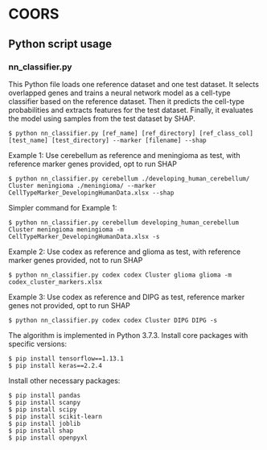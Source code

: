 # COORS

## Python script usage
### nn_classifier.py
This Python file loads one reference dataset and one test dataset. 
It selects overlapped genes and trains a neural network model as a cell-type classifier based on the reference dataset.
Then it predicts the cell-type probabilities and extracts features for the test dataset.
Finally, it evaluates the model using samples from the test dataset by SHAP.

```
$ python nn_classifier.py [ref_name] [ref_directory] [ref_class_col] [test_name] [test_directory] --marker [filename] --shap
```


Example 1: Use cerebellum as reference and meningioma as test, with reference marker genes provided, opt to run SHAP
```
$ python nn_classifier.py cerebellum ./developing_human_cerebellum/ Cluster meningioma ./meningioma/ --marker CellTypeMarker_DevelopingHumanData.xlsx --shap
```

Simpler command for Example 1:
```
$ python nn_classifier.py cerebellum developing_human_cerebellum Cluster meningioma meningioma -m CellTypeMarker_DevelopingHumanData.xlsx -s
```

Example 2: Use codex as reference and glioma as test, with reference marker genes provided, not to run SHAP
```
$ python nn_classifier.py codex codex Cluster glioma glioma -m codex_cluster_markers.xlsx
```

Example 3: Use codex as reference and DIPG as test, reference marker genes not provided, opt to run SHAP
```
$ python nn_classifier.py codex codex Cluster DIPG DIPG -s
```




The algorithm is implemented in Python 3.7.3. Install core packages with specific versions:
```
$ pip install tensorflow==1.13.1
$ pip install keras==2.2.4
```
Install other necessary packages:
```
$ pip install pandas
$ pip install scanpy
$ pip install scipy
$ pip install scikit-learn
$ pip install joblib
$ pip install shap
$ pip install openpyxl
```
